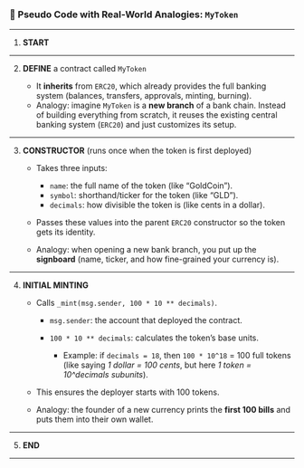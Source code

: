 ### 🧠 Pseudo Code with Real-World Analogies: `MyToken`

---

1. **START**

---

2. **DEFINE** a contract called `MyToken`

   - It **inherits** from `ERC20`, which already provides the full banking system (balances, transfers, approvals, minting, burning).
   - Analogy: imagine `MyToken` is a **new branch** of a bank chain. Instead of building everything from scratch, it reuses the existing central banking system (`ERC20`) and just customizes its setup.

---

3. **CONSTRUCTOR** (runs once when the token is first deployed)

   - Takes three inputs:

     - `name`: the full name of the token (like “GoldCoin”).
     - `symbol`: shorthand/ticker for the token (like “GLD”).
     - `decimals`: how divisible the token is (like cents in a dollar).

   - Passes these values into the parent `ERC20` constructor so the token gets its identity.

   - Analogy: when opening a new bank branch, you put up the **signboard** (name, ticker, and how fine-grained your currency is).

---

4. **INITIAL MINTING**

   - Calls `_mint(msg.sender, 100 * 10 ** decimals)`.

     - `msg.sender`: the account that deployed the contract.
     - `100 * 10 ** decimals`: calculates the token’s base units.

       - Example: if `decimals = 18`, then `100 * 10^18` = 100 full tokens (like saying _1 dollar = 100 cents_, but here _1 token = 10^decimals subunits_).

   - This ensures the deployer starts with 100 tokens.

   - Analogy: the founder of a new currency prints the **first 100 bills** and puts them into their own wallet.

---

5. **END**

---
